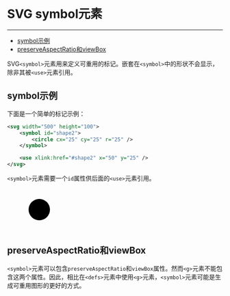 # SVG symbol元素
***

> 
* [symbol示例](#symbol示例)
* [preserveAspectRatio和viewBox](#preserveaspectratio和viewbox)

SVG`<symbol>`元素用来定义可重用的标记。嵌套在`<symbol>`中的形状不会显示，除非其被`<use>`元素引用。

## symbol示例

下面是一个简单的标记示例：

```xml
<svg width="500" height="100">
    <symbol id="shape2">
        <circle cx="25" cy="25" r="25" />
    </symbol>

    <use xlink:href="#shape2" x="50" y="25" />
</svg>
```

`<symbol>`元素需要一个`id`属性供后面的`<use>`元素引用。

<svg width="500" height="100">
    <symbol id="shape2">
        <circle cx="25" cy="25" r="25"></circle>
    </symbol>
    <use xmlns:xlink="http://www.w3.org/1999/xlink" xlink:href="#shape2" x="50" y="25"></use>
</svg>

## preserveAspectRatio和viewBox

`<symbol>`元素可以包含`preserveAspectRatio`和`viewBox`属性。然而`<g>`元素不能包含这两个属性。因此，相比在`<defs>`元素中使用`<g>`元素，`<symbol>`元素可能是生成可重用图形的更好的方式。
